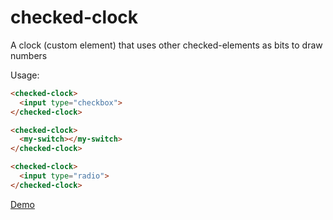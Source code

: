 # checked-clock
A clock (custom element) that uses other checked-elements as bits to draw numbers

Usage:
```html
<checked-clock>
  <input type="checkbox">
</checked-clock>

<checked-clock>
  <my-switch></my-switch>
</checked-clock>

<checked-clock>
  <input type="radio">
</checked-clock>
```


[Demo](https://pshihn.github.io/checked-clock/)
